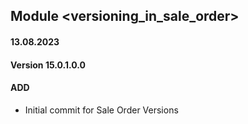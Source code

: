 ## Module <versioning_in_sale_order>

#### 13.08.2023
#### Version 15.0.1.0.0
#### ADD

- Initial commit for Sale Order Versions 
